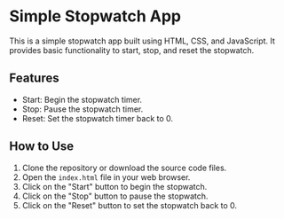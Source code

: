# Simple Stopwatch App

This is a simple stopwatch app built using HTML, CSS, and JavaScript. It provides basic functionality to start, stop, and reset the stopwatch.

## Features

- Start: Begin the stopwatch timer.
- Stop: Pause the stopwatch timer.
- Reset: Set the stopwatch timer back to 0.

## How to Use

1. Clone the repository or download the source code files.
2. Open the `index.html` file in your web browser.
3. Click on the "Start" button to begin the stopwatch.
4. Click on the "Stop" button to pause the stopwatch.
5. Click on the "Reset" button to set the stopwatch back to 0.
